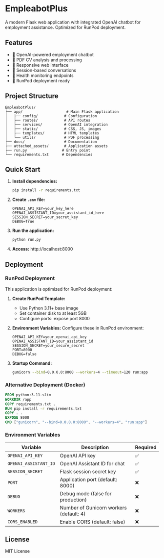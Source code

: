 # EmpleabotPlus

A modern Flask web application with integrated OpenAI chatbot for employment assistance. Optimized for RunPod deployment.

## Features

- 🤖 OpenAI-powered employment chatbot
- 📄 PDF CV analysis and processing
- 🎨 Responsive web interface
- 🔄 Session-based conversations
- 🏥 Health monitoring endpoints
- 🚀 RunPod deployment ready

## Project Structure

```
EmpleabotPlus/
├── app/                    # Main Flask application
│   ├── config/            # Configuration
│   ├── routes/            # API routes
│   ├── services/          # OpenAI integration
│   ├── static/            # CSS, JS, images
│   ├── templates/         # HTML templates
│   └── utils/             # PDF processing
├── docs/                  # Documentation
├── attached_assets/       # Application assets
├── run.py                # Entry point
└── requirements.txt      # Dependencies
```

## Quick Start

1. **Install dependencies:**
   ```bash
   pip install -r requirements.txt
   ```

2. **Create `.env` file:**
   ```env
   OPENAI_API_KEY=your_key_here
   OPENAI_ASSISTANT_ID=your_assistant_id_here
   SESSION_SECRET=your_secret_key
   DEBUG=True
   ```

3. **Run the application:**
   ```bash
   python run.py
   ```

4. **Access:** http://localhost:8000

## Deployment

### RunPod Deployment

This application is optimized for RunPod deployment:

1. **Create RunPod Template:**
   - Use Python 3.11+ base image
   - Set container disk to at least 5GB
   - Configure ports: expose port 8000

2. **Environment Variables:**
   Configure these in RunPod environment:
   ```env
   OPENAI_API_KEY=your_openai_api_key
   OPENAI_ASSISTANT_ID=your_assistant_id
   SESSION_SECRET=your_secure_secret
   PORT=8000
   DEBUG=false
   ```

3. **Startup Command:**
   ```bash
   gunicorn --bind=0.0.0.0:8000 --workers=4 --timeout=120 run:app
   ```

### Alternative Deployment (Docker)

```dockerfile
FROM python:3.11-slim
WORKDIR /app
COPY requirements.txt .
RUN pip install -r requirements.txt
COPY . .
EXPOSE 8000
CMD ["gunicorn", "--bind=0.0.0.0:8000", "--workers=4", "run:app"]
```

### Environment Variables

| Variable | Description | Required |
|----------|-------------|----------|
| `OPENAI_API_KEY` | OpenAI API key | ✅ |
| `OPENAI_ASSISTANT_ID` | OpenAI Assistant ID for chat | ✅ |
| `SESSION_SECRET` | Flask session secret key | ✅ |
| `PORT` | Application port (default: 8000) | ❌ |
| `DEBUG` | Debug mode (false for production) | ❌ |
| `WORKERS` | Number of Gunicorn workers (default: 4) | ❌ |
| `CORS_ENABLED` | Enable CORS (default: false) | ❌ |

## License

MIT License